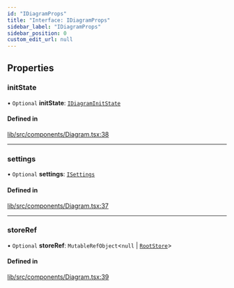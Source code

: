 ```yaml
---
id: "IDiagramProps"
title: "Interface: IDiagramProps"
sidebar_label: "IDiagramProps"
sidebar_position: 0
custom_edit_url: null
---
```


## Properties

### initState

• `Optional` **initState**: [`IDiagramInitState`](IDiagramInitState)

#### Defined in

[lib/src/components/Diagram.tsx:38](https://github.com/tokarchyn/react-easy-diagram/blob/370fa2c/lib/src/components/Diagram.tsx#L38)

___

### settings

• `Optional` **settings**: [`ISettings`](ISettings)

#### Defined in

[lib/src/components/Diagram.tsx:37](https://github.com/tokarchyn/react-easy-diagram/blob/370fa2c/lib/src/components/Diagram.tsx#L37)

___

### storeRef

• `Optional` **storeRef**: `MutableRefObject`<``null`` \| [`RootStore`](../classes/RootStore)\>

#### Defined in

[lib/src/components/Diagram.tsx:39](https://github.com/tokarchyn/react-easy-diagram/blob/370fa2c/lib/src/components/Diagram.tsx#L39)
